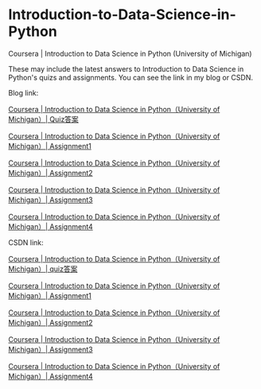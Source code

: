 # Introduction-to-Data-Science-in-Python
Coursera | Introduction to Data Science in Python (University of Michigan)

These may include the latest answers to Introduction to Data Science in Python's quizs and assignments.
You can see the link in my blog or CSDN.

Blog link:

[Coursera | Introduction to Data Science in Python（University of Michigan）| Quiz答案](https://ycchen00.github.io/2020/11/09/Intro2DS/Quiz/)

[Coursera | Introduction to Data Science in Python（University of Michigan）| Assignment1](https://ycchen00.github.io/2020/11/09/Intro2DS/Assignment1/)

[Coursera | Introduction to Data Science in Python（University of Michigan）| Assignment2](https://ycchen00.github.io/2020/11/09/Intro2DS/Assignment2/)

[Coursera | Introduction to Data Science in Python（University of Michigan）| Assignment3](https://ycchen00.github.io/2020/11/09/Intro2DS/Assignment3/)

[Coursera | Introduction to Data Science in Python（University of Michigan）| Assignment4](https://ycchen00.github.io/2020/11/09/Intro2DS/Assignment4/)


CSDN link:

[Coursera | Introduction to Data Science in Python（University of Michigan）| quiz答案](https://blog.csdn.net/weixin_43360896/article/details/109544058)

[Coursera | Introduction to Data Science in Python（University of Michigan）| Assignment1](https://blog.csdn.net/weixin_43360896/article/details/109583609)

[Coursera | Introduction to Data Science in Python（University of Michigan）| Assignment2](https://blog.csdn.net/weixin_43360896/article/details/109577773)

[Coursera | Introduction to Data Science in Python（University of Michigan）| Assignment3](https://blog.csdn.net/weixin_43360896/article/details/109583813)

[Coursera | Introduction to Data Science in Python（University of Michigan）| Assignment4](https://blog.csdn.net/weixin_43360896/article/details/109584609)
